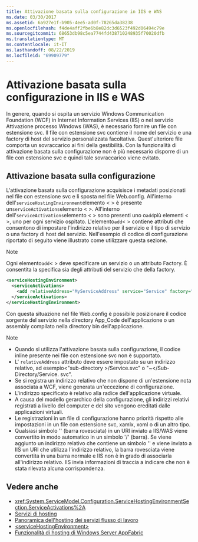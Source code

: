 ```yaml
---
title: Attivazione basata sulla configurazione in IIS e WAS
ms.date: 03/30/2017
ms.assetid: 6a927e1f-b905-4ee5-ad0f-78265da38238
ms.openlocfilehash: f4de4aff2fbe6b8e82dc3d6523f492d06494c79e
ms.sourcegitcommit: 68653db98c5ea7744fd438710248935f70020dfb
ms.translationtype: MT
ms.contentlocale: it-IT
ms.lasthandoff: 08/22/2019
ms.locfileid: "69909779"
---
```

# <a name="configuration-based-activation-in-iis-and-was"></a>Attivazione basata sulla configurazione in IIS e WAS

In genere, quando si ospita un servizio Windows Communication Foundation (WCF) in Internet Information Services (IIS) o nel servizio Attivazione processo Windows (WAS), è necessario fornire un file con estensione svc. Il file con estensione svc contiene il nome del servizio e una factory di host del servizio personalizzata facoltativa. Quest'ulteriore file comporta un sovraccarico ai fini della gestibilità. Con la funzionalità di attivazione basata sulla configurazione non è più necessario disporre di un file con estensione svc e quindi tale sovraccarico viene evitato.

## <a name="configuration-based-activation"></a>Attivazione basata sulla configurazione

L'attivazione basata sulla configurazione acquisisce i metadati posizionati nel file con estensione svc e li sposta nel file Web.config. All'interno dell'`serviceHostingEnvironment`elemento < > è presente un`serviceActivations`elemento < >. All'interno dell'`serviceActivations`elemento < > sono presenti uno o`add`più elementi < >, uno per ogni servizio ospitato. L'elemento`add`< > contiene attributi che consentono di impostare l'indirizzo relativo per il servizio e il tipo di servizio o una factory di host del servizio. Nell'esempio di codice di configurazione riportato di seguito viene illustrato come utilizzare questa sezione.

> [!NOTE]
> Ogni elemento`add`< > deve specificare un servizio o un attributo Factory. È consentita la specifica sia degli attributi del servizio che della factory.

```xml
<serviceHostingEnvironment>
  <serviceActivations>
    <add relativeAddress="MyServiceAddress" service="Service" factory="MyServiceHostFactory"/>
  </serviceActivations>
</serviceHostingEnvironment>
```

 Con questa situazione nel file Web.config è possibile posizionare il codice sorgente del servizio nella directory App_Code dell'applicazione o un assembly compilato nella directory bin dell'applicazione.

> [!NOTE]
> - Quando si utilizza l'attivazione basata sulla configurazione, il codice inline presente nei file con estensione svc non è supportato.
> - L' `relativeAddress` attributo deve essere impostato su un indirizzo relativo, ad esempio\<"sub-directory >/Service.svc" o "~\</Sub-Directory/Service. svc".
> - Se si registra un indirizzo relativo che non dispone di un'estensione nota associata a WCF, viene generata un'eccezione di configurazione.
> - L'indirizzo specificato è relativo alla radice dell'applicazione virtuale.
> - A causa del modello gerarchico della configurazione, gli indirizzi relativi registrati a livello del computer e del sito vengono ereditati dalle applicazioni virtuali.
> - Le registrazioni in un file di configurazione hanno priorità rispetto alle impostazioni in un file con estensione svc, xamlx, xoml o di un altro tipo.
> - Qualsiasi simbolo '\' (barra rovesciata) in un URI inviato a IIS/WAS viene convertito in modo automatico in un simbolo '/' (barra). Se viene aggiunto un indirizzo relativo che contiene un simbolo '\' e viene inviato a IIS un URI che utilizza l'indirizzo relativo, la barra rovesciata viene convertita in una barra normale e IIS non è in grado di associarla all'indirizzo relativo. IIS invia informazioni di traccia a indicare che non è stata rilevata alcuna corrispondenza.

## <a name="see-also"></a>Vedere anche

- <xref:System.ServiceModel.Configuration.ServiceHostingEnvironmentSection.ServiceActivations%2A>
- [Servizi di hosting](../../../../docs/framework/wcf/hosting-services.md)
- [Panoramica dell'hosting dei servizi flusso di lavoro](../../../../docs/framework/wcf/feature-details/hosting-workflow-services-overview.md)
- [\<serviceHostingEnvironment>](../../../../docs/framework/configure-apps/file-schema/wcf/servicehostingenvironment.md)
- [Funzionalità di hosting di Windows Server AppFabric](https://go.microsoft.com/fwlink/?LinkId=201276)

